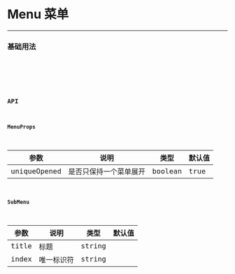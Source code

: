 # Menu 菜单

---

### 基础用法

<code hideActions='["CSB","EXTERNAL"]' src="./basic.tsx" />

<br/>

### API

#### MenuProps

| 参数         | 说明                   | 类型    | 默认值 |
| ------------ | ---------------------- | ------- | ------ |
| uniqueOpened | 是否只保持一个菜单展开 | boolean | true   |

#### SubMenu

| 参数  | 说明       | 类型   | 默认值 |
| ----- | ---------- | ------ | ------ |
| title | 标题       | string |        |
| index | 唯一标识符 | string |        |
